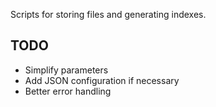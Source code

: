 Scripts for storing files and generating indexes.

## TODO
* Simplify parameters
* Add JSON configuration if necessary
* Better error handling

